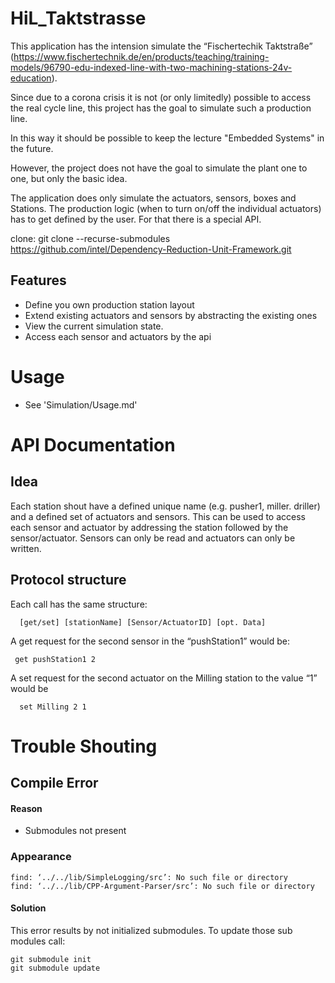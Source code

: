 # HiL_Taktstrasse
This application has the intension simulate the “Fischertechik Taktstraße” (https://www.fischertechnik.de/en/products/teaching/training-models/96790-edu-indexed-line-with-two-machining-stations-24v-education).

Since due to a corona crisis it is not (or only limitedly) possible to access the real cycle line, this project has the goal to simulate such a production line.

In this way it should be possible to keep the lecture "Embedded Systems" in the future.

However, the project does not have the goal to simulate the plant one to one, but only the basic idea.

The application does only simulate the actuators, sensors, boxes and Stations. The production logic (when to turn on/off the individual actuators) has to get defined by the user. For that there is a special API. 

clone:
	git clone --recurse-submodules https://github.com/intel/Dependency-Reduction-Unit-Framework.git 
	
## Features
* Define you own production station layout
* Extend existing actuators and sensors by abstracting the existing ones 
* View  the current simulation state.
* Access each sensor and actuators by the api

# Usage
* See 'Simulation/Usage.md'

# API Documentation
## Idea
Each station shout have a defined unique name (e.g. pusher1, miller. driller) and a defined set of actuators and sensors. 
This can be used to access each sensor and actuator by addressing the station followed by the sensor/actuator. 
Sensors can only be read and actuators can only be written. 

## Protocol structure
Each call has the same structure:

      [get/set] [stationName] [Sensor/ActuatorID] [opt. Data]
      
A get request for the second sensor in the “pushStation1” would be:

     get pushStation1 2
A set request for the second  actuator on the Milling station to the value “1” would be

      set Milling 2 1 


# Trouble Shouting

## Compile Error

#### Reason

* Submodules not present

### Appearance

    find: ‘../../lib/SimpleLogging/src’: No such file or directory
    find: ‘../../lib/CPP-Argument-Parser/src’: No such file or directory
#### Solution
This error results by not initialized submodules. To update those sub modules call:

    git submodule init
    git submodule update
